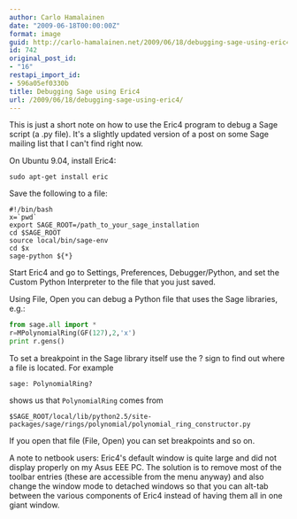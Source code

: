 ```yaml
---
author: Carlo Hamalainen
date: "2009-06-18T00:00:00Z"
format: image
guid: http://carlo-hamalainen.net/2009/06/18/debugging-sage-using-eric4/
id: 742
original_post_id:
- "16"
restapi_import_id:
- 596a05ef0330b
title: Debugging Sage using Eric4
url: /2009/06/18/debugging-sage-using-eric4/
---
```

This is just a short note on how to use the Eric4 program to debug a Sage script (a .py file). It's a slightly updated version of a post on some Sage mailing list that I can't find right now. 

On Ubuntu 9.04, install Eric4:

    sudo apt-get install eric

Save the following to a file:

    #!/bin/bash
    x=`pwd`
    export SAGE_ROOT=/path_to_your_sage_installation
    cd $SAGE_ROOT
    source local/bin/sage-env
    cd $x
    sage-python ${*}

Start Eric4 and go to Settings, Preferences, Debugger/Python, and set the Custom Python Interpreter to the file that you just saved.

Using File, Open you can debug a Python file that uses the Sage libraries, e.g.:

```python
from sage.all import *
r=MPolynomialRing(GF(127),2,'x')
print r.gens()
```

To set a breakpoint in the Sage library itself use the ? sign to find out where a file is located. For example

    sage: PolynomialRing?

shows us that ``PolynomialRing`` comes from

    $SAGE_ROOT/local/lib/python2.5/site-packages/sage/rings/polynomial/polynomial_ring_constructor.py

If you open that file (File, Open) you can set breakpoints and so on.

A note to netbook users: Eric4's default window is quite large and did not display properly on my Asus EEE PC. The solution is to remove most of the toolbar entries (these are accessible from the menu anyway) and also change the window mode to detached windows so that you can alt-tab between the various components of Eric4 instead of having them all in one giant window.

